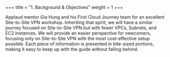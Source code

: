+++
title = "1. Background & Objectives"
weight = 1
+++


Applaud mentor Gia Hung and his First Cloud Journey team for an excellent Site-to-Site VPN workshop.
Inheriting that spirit, we will have a similar journey focused on Site-to-Site VPN but with fewer VPCs, Subnets, and EC2 instances.
We will provide an easier perspective for newcomers, focusing only on Site-to-Site VPN with the most cost-effective setup possible.
Each piece of information is presented in bite-sized portions, making it easy to keep up with the guide without falling behind.


